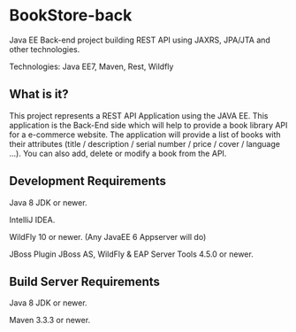 # BookStore-back
Java EE Back-end project building REST API using JAXRS, JPA/JTA and other technologies.

Technologies: Java EE7, Maven, Rest, Wildfly

What is it?
-----------

This project represents a REST API Application using the JAVA EE.
This application is the Back-End side which will help to provide a book library API for a e-commerce website.
The application will provide a list of books with their attributes (title / description / serial number / price / cover / language ...).
You can also add, delete or modify a book from the API.

Development Requirements
-------------------

Java 8 JDK or newer. 

IntelliJ IDEA.

WildFly 10 or newer. (Any JavaEE 6 Appserver will do)

JBoss Plugin JBoss AS, WildFly & EAP Server Tools	4.5.0 or newer.

Build Server Requirements
-------------------------
Java 8 JDK or newer. 

Maven 3.3.3 or newer.